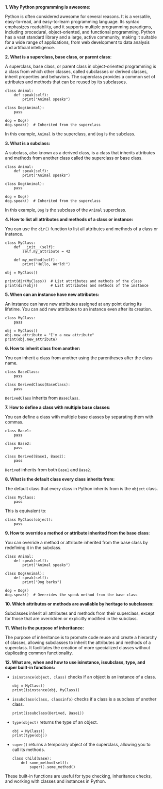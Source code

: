 **1. Why Python programming is awesome:**

Python is often considered awesome for several reasons. It is a versatile, easy-to-read, and easy-to-learn programming language. Its syntax emphasizes readability, and it supports multiple programming paradigms, including procedural, object-oriented, and functional programming. Python has a vast standard library and a large, active community, making it suitable for a wide range of applications, from web development to data analysis and artificial intelligence.

**2. What is a superclass, base class, or parent class:**

A superclass, base class, or parent class in object-oriented programming is a class from which other classes, called subclasses or derived classes, inherit properties and behaviors. The superclass provides a common set of attributes and methods that can be reused by its subclasses.

```
class Animal:
    def speak(self):
        print("Animal speaks")

class Dog(Animal):
    pass

dog = Dog()
dog.speak()  # Inherited from the superclass
```

In this example, `Animal` is the superclass, and `Dog` is the subclass.

**3. What is a subclass:**

A subclass, also known as a derived class, is a class that inherits attributes and methods from another class called the superclass or base class.

```
class Animal:
    def speak(self):
        print("Animal speaks")

class Dog(Animal):
    pass

dog = Dog()
dog.speak()  # Inherited from the superclass
```

In this example, `Dog` is the subclass of the `Animal` superclass.

**4. How to list all attributes and methods of a class or instance:**

You can use the `dir()` function to list all attributes and methods of a class or instance.

```
class MyClass:
    def __init__(self):
        self.my_attribute = 42

    def my_method(self):
        print("Hello, World!")

obj = MyClass()

print(dir(MyClass))  # List attributes and methods of the class
print(dir(obj))      # List attributes and methods of the instance
```

**5. When can an instance have new attributes:**

An instance can have new attributes assigned at any point during its lifetime. You can add new attributes to an instance even after its creation.

```
class MyClass:
    pass

obj = MyClass()
obj.new_attribute = "I'm a new attribute"
print(obj.new_attribute)
```

**6. How to inherit class from another:**

You can inherit a class from another using the parentheses after the class name.

```
class BaseClass:
    pass

class DerivedClass(BaseClass):
    pass
```

`DerivedClass` inherits from `BaseClass`.

**7. How to define a class with multiple base classes:**

You can define a class with multiple base classes by separating them with commas.

```
class Base1:
    pass

class Base2:
    pass

class Derived(Base1, Base2):
    pass
```

`Derived` inherits from both `Base1` and `Base2`.

**8. What is the default class every class inherits from:**

The default class that every class in Python inherits from is the `object` class.

```
class MyClass:
    pass
```

This is equivalent to:

```
class MyClass(object):
    pass
```

**9. How to override a method or attribute inherited from the base class:**

You can override a method or attribute inherited from the base class by redefining it in the subclass.

```
class Animal:
    def speak(self):
        print("Animal speaks")

class Dog(Animal):
    def speak(self):
        print("Dog barks")

dog = Dog()
dog.speak()  # Overrides the speak method from the base class
```

**10. Which attributes or methods are available by heritage to subclasses:**

Subclasses inherit all attributes and methods from their superclass, except for those that are overridden or explicitly modified in the subclass.

**11. What is the purpose of inheritance:**

The purpose of inheritance is to promote code reuse and create a hierarchy of classes, allowing subclasses to inherit the attributes and methods of a superclass. It facilitates the creation of more specialized classes without duplicating common functionality.

**12. What are, when and how to use isinstance, issubclass, type, and super built-in functions:**

- `isinstance(object, class)` checks if an object is an instance of a class.
  ```
  obj = MyClass()
  print(isinstance(obj, MyClass))
  ```

- `issubclass(class, classinfo)` checks if a class is a subclass of another class.
  ```
  print(issubclass(Derived, Base1))
  ```

- `type(object)` returns the type of an object.
  ```
  obj = MyClass()
  print(type(obj))
  ```

- `super()` returns a temporary object of the superclass, allowing you to call its methods.
  ```
  class Child(Base):
      def some_method(self):
          super().some_method()
  ```

These built-in functions are useful for type checking, inheritance checks, and working with classes and instances in Python.
